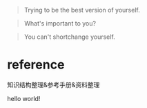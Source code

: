>Trying to be the best version of yourself.

>What's important to you?

>You can't shortchange yourself.

# reference
知识结构整理&amp;参考手册&amp;资料整理

hello world!
